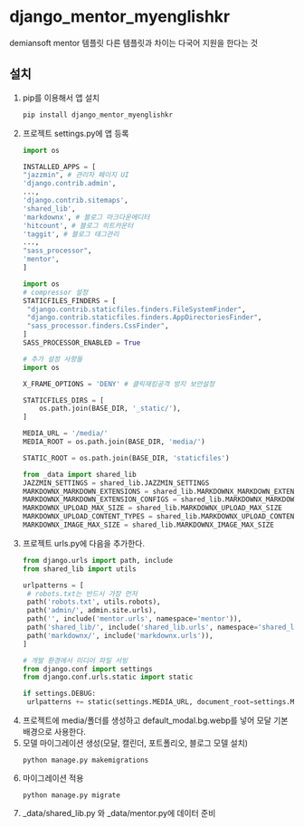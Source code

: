 # django_mentor_myenglishkr

demiansoft mentor 템플릿
다른 템플릿과 차이는 다국어 지원을 한다는 것

## 설치
1. pip를 이용해서 앱 설치
    ```bash
    pip install django_mentor_myenglishkr
    ```
2. 프로젝트 settings.py에 앱 등록
   ```python
   import os
   
   INSTALLED_APPS = [
   "jazzmin", # 관리자 페이지 UI
   'django.contrib.admin',
   ...,
   'django.contrib.sitemaps',
   'shared_lib',
   'markdownx', # 블로그 마크다운에디터
   'hitcount', # 블로그 히트카운터
   'taggit', # 블로그 태그관리
   ...,
   "sass_processor",
   'mentor',
   ]
   
   import os
   # compressor 설정
   STATICFILES_FINDERS = [
    "django.contrib.staticfiles.finders.FileSystemFinder",
    "django.contrib.staticfiles.finders.AppDirectoriesFinder",
    "sass_processor.finders.CssFinder",
   ]
   SASS_PROCESSOR_ENABLED = True
   
   # 추가 설정 사항들
   import os
   
   X_FRAME_OPTIONS = 'DENY' # 클릭재킹공격 방지 보안설정
   
   STATICFILES_DIRS = [
       os.path.join(BASE_DIR, '_static/'),
   ]
   
   MEDIA_URL = '/media/'
   MEDIA_ROOT = os.path.join(BASE_DIR, 'media/')
   
   STATIC_ROOT = os.path.join(BASE_DIR, 'staticfiles')
   
   from _data import shared_lib
   JAZZMIN_SETTINGS = shared_lib.JAZZMIN_SETTINGS
   MARKDOWNX_MARKDOWN_EXTENSIONS = shared_lib.MARKDOWNX_MARKDOWN_EXTENSIONS
   MARKDOWNX_MARKDOWN_EXTENSION_CONFIGS = shared_lib.MARKDOWNX_MARKDOWN_EXTENSION_CONFIGS
   MARKDOWNX_UPLOAD_MAX_SIZE = shared_lib.MARKDOWNX_UPLOAD_MAX_SIZE
   MARKDOWNX_UPLOAD_CONTENT_TYPES = shared_lib.MARKDOWNX_UPLOAD_CONTENT_TYPES
   MARKDOWNX_IMAGE_MAX_SIZE = shared_lib.MARKDOWNX_IMAGE_MAX_SIZE
   ```
3. 프로젝트 urls.py에 다음을 추가한다.
   ```python
   from django.urls import path, include
   from shared_lib import utils
   
   urlpatterns = [
    # robots.txt는 반드시 가장 먼저
    path('robots.txt', utils.robots),
    path('admin/', admin.site.urls),
    path('', include('mentor.urls', namespace='mentor')),
    path('shared_lib/', include('shared_lib.urls', namespace='shared_lib')),
    path('markdownx/', include('markdownx.urls')),
   ]
   
   # 개발 환경에서 미디어 파일 서빙
   from django.conf import settings
   from django.conf.urls.static import static
   
   if settings.DEBUG:
    urlpatterns += static(settings.MEDIA_URL, document_root=settings.MEDIA_ROOT)
   ```
4. 프로젝트에 media/폴더를 생성하고 default_modal.bg.webp를 넣어 모달 기본배경으로 사용한다.
5. 모델 마이그레이션 생성(모달, 캘린더, 포트폴리오, 블로그 모델 설치)
    ```shell
    python manage.py makemigrations
    ```
6. 마이그레이션 적용
    ```shell
    python manage.py migrate
    ```
7. _data/shared_lib.py 와 _data/mentor.py에 데이터 준비




